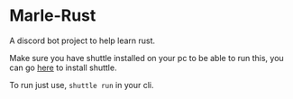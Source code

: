 # Marle-Rust

A discord bot project to help learn rust.

Make sure you have shuttle installed on your pc to be able to run this, you can go [here](https://docs.shuttle.dev/getting-started/installation) to install shuttle.

To run just use, ``shuttle run`` in your cli.

